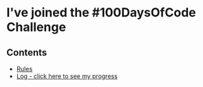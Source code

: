 # I've joined the #100DaysOfCode Challenge

## Contents

- [Rules](rules.md)
- [Log - click here to see my progress](log.md)
